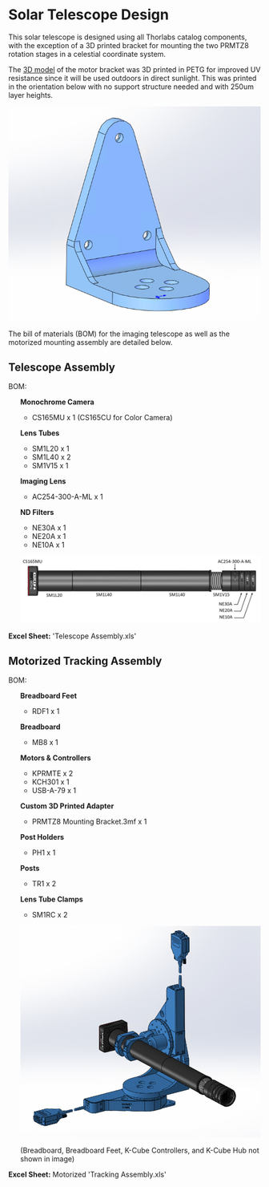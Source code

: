 # Solar Telescope Design 

This solar telescope is designed using all Thorlabs catalog components, with the exception of a 3D printed bracket for mounting the two PRMTZ8 rotation stages in a celestial coordinate system. 

The [3D model](https://github.com/Thorlabs/Insights_and_Applications/blob/main/Tracking%20Solar%20Telescope/Design%20Files/PRMTZ8%20Gimbal%20Motor.3mf) of the motor bracket was 3D printed in PETG for improved UV resistance since it will be used outdoors in direct sunlight. This was printed in the orientation below with no support structure needed and with 250um layer heights. 

![3DprintedAdapter](https://github.com/Thorlabs/Insights_and_Applications/blob/main/Tracking%20Solar%20Telescope/Design%20Files/3DPrintedAdapter.PNG)	

The bill of materials (BOM) for the imaging telescope as well as the motorized mounting assembly are detailed below. 

## Telescope Assembly

BOM:
<ul>

**Monochrome Camera**	
- CS165MU x 1 (CS165CU for Color Camera)

**Lens Tubes**
- SM1L20 x 1
- SM1L40 x 2
- SM1V15 x 1

**Imaging Lens**
- AC254-300-A-ML x 1

**ND Filters**
- NE30A x 1
- NE20A x 1
- NE10A x 1


![Solar Telescope Assembly](https://github.com/Thorlabs/Insights_and_Applications/blob/main/Tracking%20Solar%20Telescope/Design%20Files/TelescopeAssembly.PNG)
</ul> 

**Excel Sheet:** 'Telescope Assembly.xls'

## Motorized Tracking Assembly


BOM:
<ul>	

**Breadboard Feet**
- RDF1 x 1

**Breadboard**
- MB8 x 1

**Motors & Controllers**
- KPRMTE x 2
- KCH301 x 1
- USB-A-79 x 1

**Custom 3D Printed Adapter**
- PRMTZ8 Mounting Bracket.3mf x 1

**Post Holders**
- PH1 x 1

**Posts**
- TR1 x 2

**Lens Tube Clamps**
- SM1RC x 2

![Motor Assembly](https://github.com/Thorlabs/Insights_and_Applications/blob/main/Tracking%20Solar%20Telescope/Design%20Files/MotorAssembly.PNG)

(Breadboard, Breadboard Feet, K-Cube Controllers, and K-Cube Hub not shown in image)
</ul> 

**Excel Sheet:** Motorized 'Tracking Assembly.xls'